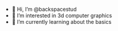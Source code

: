 - 👋 Hi, I’m @backspacestud
- 👀 I’m interested in 3d computer graphics
- 🌱 I’m currently learning about the basics

<!---
backspacestud/backspacestud is a ✨ special ✨ repository because its `README.md` (this file) appears on your GitHub profile.
You can click the Preview link to take a look at your changes.
--->
